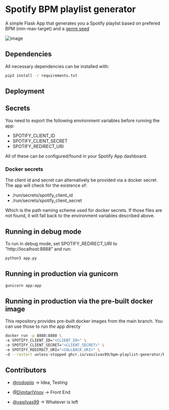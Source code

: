 # Spotify BPM playlist generator

A simple Flask App that generates you a Spotify playlist based on prefered BPM (min-max-target) and a [genre seed](https://gist.github.com/drumnation/91a789da6f17f2ee20db8f55382b6653#file-genre-seeds-json)

![image](https://github.com/user-attachments/assets/a2296fb4-5910-4d3d-9b2d-643903e4a5d0)

## Dependencies

All necessary dependencies can be installed with:

```bash
pip3 install -r requirements.txt
```

## Deployment

## Secrets

You need to export the following environment variables before running the app:

- SPOTIFY_CLIENT_ID
- SPOTIFY_CLIENT_SECRET
- SPOTIFY_REDIRECT_URI

All of these can be configured/found in your Spotify App dashboard.

### Docker secrets

The client id and secret can alternatively be provided via a docker secret. The app will check for the existence of:

- /run/secrets/spotify_client_id
- /run/secrets/spotify_client_secret

Which is the path naming scheme used for docker secrets. If those files are not found, it will fall back to the environment variables described above.

## Running in debug mode

To run in debug mode, set SPOTIFY_REDIRECT_URI to "http://localhost:8888" and run:

```bash
python3 app.py
```

## Running in production via gunicorn

```bash
gunicorn app:app
```

## Running in production via the pre-built docker image

This repository provides pre-built docker images from the main branch. You can use those to run the app directy

```bash
docker run -p 8888:8888 \
-e SPOTIFY_CLIENT_ID="<CLIENT_ID>" \
-e SPOTIFY_CLIENT_SECRET="<CLIENT_SECRET>" \
-e SPOTIFY_REDIRECT_URI="<CALLBACK_URI>" \
-d --restart unless-stopped ghcr.io/vasilvas99/bpm-playlist-generator/bpm-playlist-generator:latest
```

## Contributors

- [@rodopiip](https://github.com/rodopiip) -> Idea, Testing

- [@DimitarIVnov](https://github.com/DimitarIVnov) -> Front End

- [@vasilvas99](https://github.com/vasilvas99) -> Whatever is left
